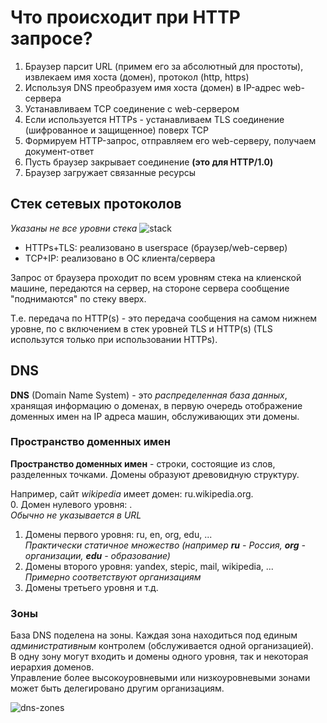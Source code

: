 # Что происходит при HTTP запросе?

1. Браузер парсит URL (примем его за абсолютный для простоты), извлекаем имя хоста (домен), протокол (http, https)
2. Используя DNS преобразуем имя хоста (домен) в IP-адрес web-сервера
3. Устанавливаем TCP соединение с web-сервером
  1. Если используется HTTPs - устанавливаем TLS соединение (шифрованное и защищенное) поверх TCP
4. Формируем HTTP-запрос, отправляем его web-серверу, получаем документ-ответ
5. Пусть браузер закрывает соединение **(это для HTTP/1.0)**
6. Браузер загружает связанные ресурсы
  
## Стек сетевых протоколов
*Указаны не все уровни стека*
![stack](https://github.com/ilmen/tp-stepic/blob/master/lesson-5/pictures/stack.png "стек сетевых протоколов")

* HTTPs+TLS: реализовано в userspace (браузер/web-сервер)
* TCP+IP: реализовано в ОС клиента/сервера

Запрос от браузера проходит по всем уровням стека на клиенской машине, передаются на сервер, на стороне сервера сообщение "поднимаются" по стеку вверх.

Т.е. передача по HTTP(s) - это передача сообщения на самом нижнем уровне, по с включением в стек уровней TLS и HTTP(s) (TLS использутся только при использовании HTTPs).

## DNS
**DNS** (Domain Name System) - это *распределенная база данных*, хранящая информацию о доменах, в первую очередь отображение доменных имен на IP адреса машин, обслуживающих эти домены.

### Пространство доменных имен
**Пространство доменных имен** - строки, состоящие из слов, разделенных точками. Домены образуют древовидную структуру.

Например, сайт *wikipedia* имеет домен: ru.wikipedia.org.  
0. Домен нулевого уровня: .  
*Обычно не указывается в URL*  
1. Домены первого уровня: ru, en, org, edu, ...  
*Практически статичное множество (например* ***ru*** *- Россия,* ***org*** *- организации,* ***edu*** *- образование)*  
2. Домены второго уровня: yandex, stepic, mail, wikipedia, ...  
*Примерно соответствуют организациям*  
3. Домены третьего уровня и т.д.

### Зоны
База DNS поделена на зоны. Каждая зона находиться под единым *административным* контролем (обслуживается одной организацией).  
В одну зону могут входить и домены одного уровня, так и некоторая иерархия доменов.  
Управление более высокоуровневыми или низкоуровневыми зонами может быть делегировано другим организациям.

![dns-zones](https://github.com/ilmen/tp-stepic/blob/master/lesson-5/pictures/zones.png "Зоны DNS")


  
